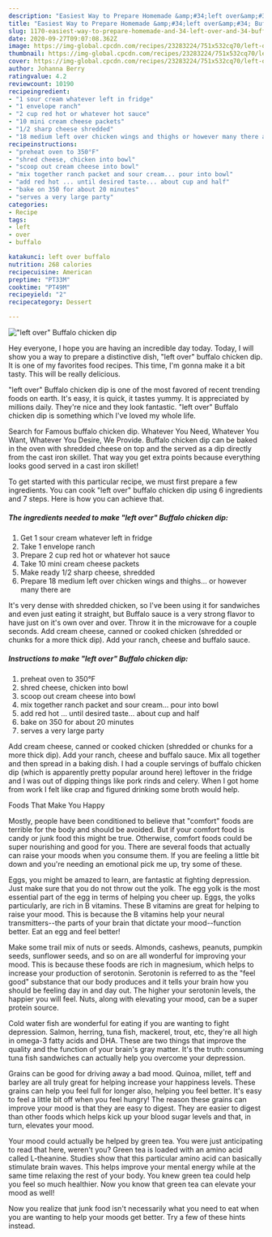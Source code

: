 ```yaml
---
description: "Easiest Way to Prepare Homemade &amp;#34;left over&amp;#34; Buffalo chicken dip"
title: "Easiest Way to Prepare Homemade &amp;#34;left over&amp;#34; Buffalo chicken dip"
slug: 1170-easiest-way-to-prepare-homemade-and-34-left-over-and-34-buffalo-chicken-dip
date: 2020-09-27T09:07:08.362Z
image: https://img-global.cpcdn.com/recipes/23283224/751x532cq70/left-over-buffalo-chicken-dip-recipe-main-photo.jpg
thumbnail: https://img-global.cpcdn.com/recipes/23283224/751x532cq70/left-over-buffalo-chicken-dip-recipe-main-photo.jpg
cover: https://img-global.cpcdn.com/recipes/23283224/751x532cq70/left-over-buffalo-chicken-dip-recipe-main-photo.jpg
author: Johanna Berry
ratingvalue: 4.2
reviewcount: 10190
recipeingredient:
- "1 sour cream whatever left in fridge"
- "1 envelope ranch"
- "2 cup red hot or whatever hot sauce"
- "10 mini cream cheese packets"
- "1/2 sharp cheese shredded"
- "18 medium left over chicken wings and thighs or however many there are"
recipeinstructions:
- "preheat oven to 350°F"
- "shred cheese, chicken into bowl"
- "scoop out cream cheese into bowl"
- "mix together ranch packet and sour cream... pour into bowl"
- "add red hot ... until desired taste... about cup and half"
- "bake on 350 for about 20 minutes"
- "serves a very large party"
categories:
- Recipe
tags:
- left
- over
- buffalo

katakunci: left over buffalo 
nutrition: 268 calories
recipecuisine: American
preptime: "PT33M"
cooktime: "PT49M"
recipeyield: "2"
recipecategory: Dessert

---
```



![&#34;left over&#34; Buffalo chicken dip](https://img-global.cpcdn.com/recipes/23283224/751x532cq70/left-over-buffalo-chicken-dip-recipe-main-photo.jpg)

Hey everyone, I hope you are having an incredible day today. Today, I will show you a way to prepare a distinctive dish, &#34;left over&#34; buffalo chicken dip. It is one of my favorites food recipes. This time, I'm gonna make it a bit tasty. This will be really delicious.

&#34;left over&#34; Buffalo chicken dip is one of the most favored of recent trending foods on earth. It's easy, it is quick, it tastes yummy. It is appreciated by millions daily. They're nice and they look fantastic. &#34;left over&#34; Buffalo chicken dip is something which I've loved my whole life.

Search for Famous buffalo chicken dip. Whatever You Need, Whatever You Want, Whatever You Desire, We Provide. Buffalo chicken dip can be baked in the oven with shredded cheese on top and the served as a dip directly from the cast iron skillet. That way you get extra points because everything looks good served in a cast iron skillet!


To get started with this particular recipe, we must first prepare a few ingredients. You can cook &#34;left over&#34; buffalo chicken dip using 6 ingredients and 7 steps. Here is how you can achieve that.

<!--inarticleads1-->

##### The ingredients needed to make &#34;left over&#34; Buffalo chicken dip:

1. Get 1 sour cream whatever left in fridge
1. Take 1 envelope ranch
1. Prepare 2 cup red hot or whatever hot sauce
1. Take 10 mini cream cheese packets
1. Make ready 1/2 sharp cheese, shredded
1. Prepare 18 medium left over chicken wings and thighs... or however many there are


It&#39;s very dense with shredded chicken, so I&#39;ve been using it for sandwiches and even just eating it straight, but Buffalo sauce is a very strong flavor to have just on it&#39;s own over and over. Throw it in the microwave for a couple seconds. Add cream cheese, canned or cooked chicken (shredded or chunks for a more thick dip). Add your ranch, cheese and buffalo sauce. 

<!--inarticleads2-->

##### Instructions to make &#34;left over&#34; Buffalo chicken dip:

1. preheat oven to 350°F
1. shred cheese, chicken into bowl
1. scoop out cream cheese into bowl
1. mix together ranch packet and sour cream... pour into bowl
1. add red hot ... until desired taste... about cup and half
1. bake on 350 for about 20 minutes
1. serves a very large party


Add cream cheese, canned or cooked chicken (shredded or chunks for a more thick dip). Add your ranch, cheese and buffalo sauce. Mix all together and then spread in a baking dish. I had a couple servings of buffalo chicken dip (which is apparently pretty popular around here) leftover in the fridge and I was out of dipping things like pork rinds and celery. When I got home from work I felt like crap and figured drinking some broth would help. 

Foods That Make You Happy


Mostly, people have been conditioned to believe that "comfort" foods are terrible for the body and should be avoided. But if your comfort food is candy or junk food this might be true. Otherwise, comfort foods could be super nourishing and good for you. There are several foods that actually can raise your moods when you consume them. If you are feeling a little bit down and you're needing an emotional pick me up, try some of these.

Eggs, you might be amazed to learn, are fantastic at fighting depression. Just make sure that you do not throw out the yolk. The egg yolk is the most essential part of the egg in terms of helping you cheer up. Eggs, the yolks particularly, are rich in B vitamins. These B vitamins are great for helping to raise your mood. This is because the B vitamins help your neural transmitters--the parts of your brain that dictate your mood--function better. Eat an egg and feel better!

Make some trail mix of nuts or seeds. Almonds, cashews, peanuts, pumpkin seeds, sunflower seeds, and so on are all wonderful for improving your mood. This is because these foods are rich in magnesium, which helps to increase your production of serotonin. Serotonin is referred to as the "feel good" substance that our body produces and it tells your brain how you should be feeling day in and day out. The higher your serotonin levels, the happier you will feel. Nuts, along with elevating your mood, can be a super protein source.

Cold water fish are wonderful for eating if you are wanting to fight depression. Salmon, herring, tuna fish, mackerel, trout, etc, they're all high in omega-3 fatty acids and DHA. These are two things that improve the quality and the function of your brain's gray matter. It's the truth: consuming tuna fish sandwiches can actually help you overcome your depression. 

Grains can be good for driving away a bad mood. Quinoa, millet, teff and barley are all truly great for helping increase your happiness levels. These grains can help you feel full for longer also, helping you feel better. It's easy to feel a little bit off when you feel hungry! The reason these grains can improve your mood is that they are easy to digest. They are easier to digest than other foods which helps kick up your blood sugar levels and that, in turn, elevates your mood.

Your mood could actually be helped by green tea. You were just anticipating to read that here, weren't you? Green tea is loaded with an amino acid called L-theanine. Studies show that this particular amino acid can basically stimulate brain waves. This helps improve your mental energy while at the same time relaxing the rest of your body. You knew green tea could help you feel so much healthier. Now you know that green tea can elevate your mood as well!

Now you realize that junk food isn't necessarily what you need to eat when you are wanting to help your moods get better. Try  a few  of  these  hints  instead.

